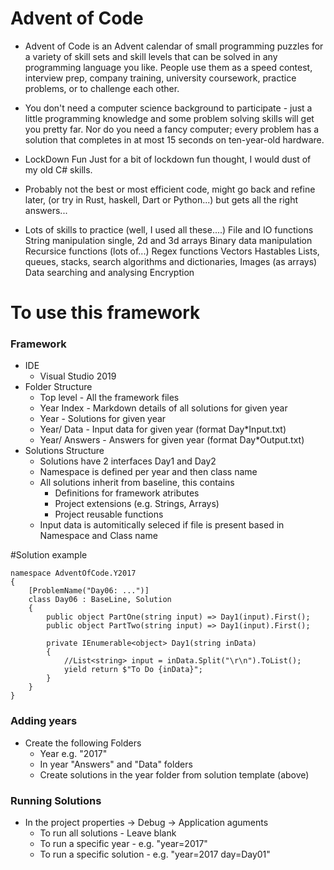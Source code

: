 # Advent of Code

* Advent of Code is an Advent calendar of small programming puzzles for a variety of skill sets and skill levels that can be solved in any programming language you like. People use them as a speed contest, interview prep, company training, university coursework, practice problems, or to challenge each other.

* You don't need a computer science background to participate - just a little programming knowledge and some problem solving skills will get you pretty far. Nor do you need a fancy computer; every problem has a solution that completes in at most 15 seconds on ten-year-old hardware.

* LockDown Fun Just for a bit of lockdown fun thought, I would dust of my old C# skills.

* Probably not the best or most efficient code, might go back and refine later, (or try in Rust, haskell, Dart or Python...) but gets all the right answers...

* Lots of skills to practice (well, I used all these....) File and IO functions String manipulation single, 2d and 3d arrays Binary data manipulation Recursice functions (lots of...) Regex functions Vectors Hastables Lists, queues, stacks, search algorithms and dictionaries, Images (as arrays) Data searching and analysing Encryption

# To use this framework
### Framework
* IDE
    * Visual Studio 2019
* Folder Structure
    * Top level - All the framework files
    * Year Index - Markdown details of all solutions for given year
    * Year - Solutions for given year
    * Year/ Data - Input data for given year (format Day*Input.txt)
    * Year/ Answers - Answers for given year (format Day*Output.txt)
* Solutions Structure
    * Solutions have 2 interfaces Day1 and Day2
    * Namespace is defined per year and then class name
    * All solutions inherit from baseline, this contains
        * Definitions for framework atributes
        * Project extensions (e.g. Strings, Arrays)
        * Project reusable functions
    * Input data is automitically seleced if file is present based in Namespace and Class name
   
#Solution example
```
namespace AdventOfCode.Y2017
{
    [ProblemName("Day06: ...")]
    class Day06 : BaseLine, Solution
    {
        public object PartOne(string input) => Day1(input).First();
        public object PartTwo(string input) => Day1(input).First();
        
        private IEnumerable<object> Day1(string inData)
        {
            //List<string> input = inData.Split("\r\n").ToList();
            yield return $"To Do {inData}";
        }
    }
}
```
### Adding years
* Create the following Folders
    * Year e.g. "2017"
    * In year "Answers" and "Data" folders
    * Create solutions in the year folder from solution template (above)

### Running Solutions
* In the project properties -> Debug -> Application aguments 
    * To run all solutions - Leave blank
    * To run a specific year - e.g. "year=2017"
    * To run a specific solution - e.g. "year=2017 day=Day01"